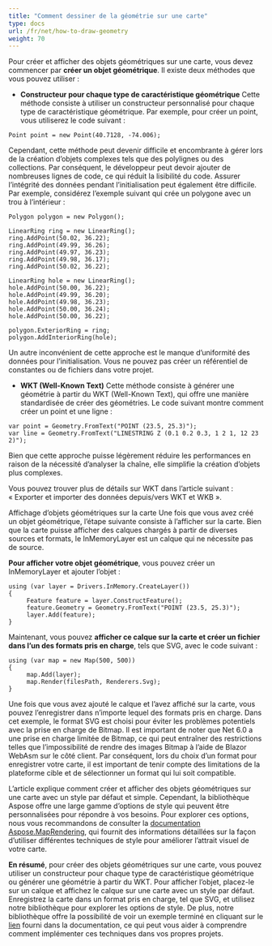 ```yaml
---
title: "Comment dessiner de la géométrie sur une carte"
type: docs
url: /fr/net/how-to-draw-geometry
weight: 70
---
```


Pour créer et afficher des objets géométriques sur une carte, vous devez commencer par **créer un objet géométrique**. Il existe deux méthodes que vous pouvez utiliser :

- **Constructeur pour chaque type de caractéristique géométrique**
Cette méthode consiste à utiliser un constructeur personnalisé pour chaque type de caractéristique géométrique. Par exemple, pour créer un point, vous utiliserez le code suivant :

```
Point point = new Point(40.7128, -74.006);
```

Cependant, cette méthode peut devenir difficile et encombrante à gérer lors de la création d’objets complexes tels que des polylignes ou des collections. Par conséquent, le développeur peut devoir ajouter de nombreuses lignes de code, ce qui réduit la lisibilité du code. Assurer l’intégrité des données pendant l’initialisation peut également être difficile. Par exemple, considérez l’exemple suivant qui crée un polygone avec un trou à l’intérieur :

```
Polygon polygon = new Polygon();

LinearRing ring = new LinearRing();
ring.AddPoint(50.02, 36.22);
ring.AddPoint(49.99, 36.26);
ring.AddPoint(49.97, 36.23);
ring.AddPoint(49.98, 36.17);
ring.AddPoint(50.02, 36.22);

LinearRing hole = new LinearRing();
hole.AddPoint(50.00, 36.22);
hole.AddPoint(49.99, 36.20);
hole.AddPoint(49.98, 36.23);
hole.AddPoint(50.00, 36.24);
hole.AddPoint(50.00, 36.22);

polygon.ExteriorRing = ring;
polygon.AddInteriorRing(hole);
```

Un autre inconvénient de cette approche est le manque d’uniformité des données pour l’initialisation. Vous ne pouvez pas créer un référentiel de constantes ou de fichiers dans votre projet.

- **WKT (Well-Known Text)**
Cette méthode consiste à générer une géométrie à partir du WKT (Well-Known Text), qui offre une manière standardisée de créer des géométries. Le code suivant montre comment créer un point et une ligne :

```
var point = Geometry.FromText("POINT (23.5, 25.3)");
var line = Geometry.FromText("LINESTRING Z (0.1 0.2 0.3, 1 2 1, 12 23 2)");
```

Bien que cette approche puisse légèrement réduire les performances en raison de la nécessité d’analyser la chaîne, elle simplifie la création d’objets plus complexes.

Vous pouvez trouver plus de détails sur WKT dans l’article suivant : « Exporter et importer des données depuis/vers WKT et WKB ».

Affichage d’objets géométriques sur la carte
Une fois que vous avez créé un objet géométrique, l’étape suivante consiste à l’afficher sur la carte. Bien que la carte puisse afficher des calques chargés à partir de diverses sources et formats, le InMemoryLayer est un calque qui ne nécessite pas de source.

**Pour afficher votre objet géométrique**, vous pouvez créer un InMemoryLayer et ajouter l’objet :

```
using (var layer = Drivers.InMemory.CreateLayer())
{
     Feature feature = layer.ConstructFeature();
     feature.Geometry = Geometry.FromText("POINT (23.5, 25.3)");
     layer.Add(feature);
}
```

Maintenant, vous pouvez **afficher ce calque sur la carte et créer un fichier dans l’un des formats pris en charge**, tels que SVG, avec le code suivant :

```
using (var map = new Map(500, 500))
{
     map.Add(layer);
     map.Render(filesPath, Renderers.Svg);
}
```

Une fois que vous avez ajouté le calque et l’avez affiché sur la carte, vous pouvez l’enregistrer dans n’importe lequel des formats pris en charge. Dans cet exemple, le format SVG est choisi pour éviter les problèmes potentiels avec la prise en charge de Bitmap. Il est important de noter que Net 6.0 a une prise en charge limitée de Bitmap, ce qui peut entraîner des restrictions telles que l’impossibilité de rendre des images Bitmap à l’aide de Blazor WebAsm sur le côté client. Par conséquent, lors du choix d’un format pour enregistrer votre carte, il est important de tenir compte des limitations de la plateforme cible et de sélectionner un format qui lui soit compatible.

L’article explique comment créer et afficher des objets géométriques sur une carte avec un style par défaut et simple. Cependant, la bibliothèque Aspose offre une large gamme d’options de style qui peuvent être personnalisées pour répondre à vos besoins. Pour explorer ces options, nous vous recommandons de consulter la [documentation Aspose.MapRendering]( https://docs.aspose.com/gis/net/map-rendering/), qui fournit des informations détaillées sur la façon d’utiliser différentes techniques de style pour améliorer l’attrait visuel de votre carte.

**En résumé**, pour créer des objets géométriques sur une carte, vous pouvez utiliser un constructeur pour chaque type de caractéristique géométrique ou générer une géométrie à partir du WKT. Pour afficher l’objet, placez-le sur un calque et affichez le calque sur une carte avec un style par défaut. Enregistrez la carte dans un format pris en charge, tel que SVG, et utilisez notre bibliothèque pour explorer les options de style. De plus, notre bibliothèque offre la possibilité de voir un exemple terminé en cliquant sur le [lien]( https://github.com/aspose-gis/Aspose.GIS-for-.NET/tree/master/Showcases/Geo.Geometry.Viewer) fourni dans la documentation, ce qui peut vous aider à comprendre comment implémenter ces techniques dans vos propres projets.
